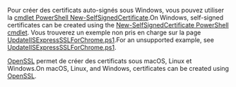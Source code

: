 <span data-ttu-id="0ffbb-101">Pour créer des certificats auto-signés sous Windows, vous pouvez utiliser la [cmdlet PowerShell New-SelfSignedCertificate](/powershell/module/pkiclient/new-selfsignedcertificate?view=win10-ps).</span><span class="sxs-lookup"><span data-stu-id="0ffbb-101">On Windows, self-signed certificates can be created using the [New-SelfSignedCertificate PowerShell cmdlet](/powershell/module/pkiclient/new-selfsignedcertificate?view=win10-ps).</span></span> <span data-ttu-id="0ffbb-102">Vous trouverez un exemple non pris en charge sur la page [UpdateIISExpressSSLForChrome.ps1](https://github.com/dotnet/AspNetCore.Docs/tree/master/aspnetcore/includes/make-x509-cert/UpdateIISExpressSSLForChrome.ps1).</span><span class="sxs-lookup"><span data-stu-id="0ffbb-102">For an unsupported example, see [UpdateIISExpressSSLForChrome.ps1](https://github.com/dotnet/AspNetCore.Docs/tree/master/aspnetcore/includes/make-x509-cert/UpdateIISExpressSSLForChrome.ps1).</span></span>

<span data-ttu-id="0ffbb-103">[OpenSSL](https://www.openssl.org/) permet de créer des certificats sous macOS, Linux et Windows.</span><span class="sxs-lookup"><span data-stu-id="0ffbb-103">On macOS, Linux, and Windows, certificates can be created using [OpenSSL](https://www.openssl.org/).</span></span>
